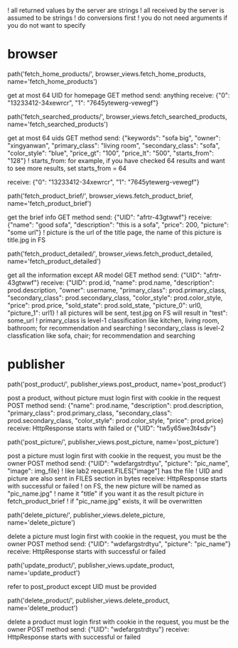 ! all returned values by the server are strings
! all received by the server is assumed to be strings
! do conversions first
! you do not need arguments if you do not want to specify

# browser
path('fetch_home_products/', browser_views.fetch_home_products,
     name='fetch_home_products')

get at most 64 UID for homepage
GET method
send: anything
receive: {"0": "13233412-34xewrcr", "1": "7645ytewerg-vewegf"}

path('fetch_searched_products/', browser_views.fetch_searched_products,
     name='fetch_searched_products')

get at most 64 uids
GET method
send: {"keywords": "sofa big", "owner": "xingyanwan", "primary_class": "living room", "secondary_class": "sofa", "color_style": "blue", "price_gt": "100", "price_lt": "500", "starts_from": "128"}
! starts_from: for example, if you have checked 64 results and want to see more results, set starts_from = 64

receive: {"0": "13233412-34xewrcr", "1": "7645ytewerg-vewegf"}

path('fetch_product_brief/', browser_views.fetch_product_brief,
     name='fetch_product_brief')

get the brief info
GET method
send: {"UID": "afrtr-43gtwwf"}
receive: {"name": "good sofa", "description": "this is a sofa", "price": 200, "picture": "some url"}
! picture is the url of the title page, the name of this picture is title.jpg in FS

path('fetch_product_detailed/', browser_views.fetch_product_detailed,
     name='fetch_product_detailed')

get all the information except AR model
GET method
send: {"UID": "afrtr-43gtwwf"}
receive: {"UID": prod.id, "name": prod.name, "description": prod.description,
"owner": username, "primary_class": prod.primary_class,
"secondary_class": prod.secondary_class, "color_style": prod.color_style,
"price": prod.price, "sold_state": prod.sold_state,
"picture_0": url0, "picture_1": url1}
! all pictures will be sent, test.jpg on FS will result in "test": some_url
! primary_class is level-1 classification like kitchen, living room, bathroom; for recommendation and searching
! secondary_class is level-2 classfication like sofa, chair; for recommendation and searching

# publisher
path('post_product/', publisher_views.post_product, name='post_product')

post a product, without picture
must login first with cookie in the request
POST method
send: {"name": prod.name, "description": prod.description, "primary_class": prod.primary_class,
"secondary_class": prod.secondary_class, "color_style": prod.color_style, "price": prod.price}
receive: HttpResponse starts with failed or {"UID": "tw5y65we3t4sdv"}

path('post_picture/', publisher_views.post_picture, name='post_picture')

post a picture
must login first with cookie in the request, you must be the owner
POST method
send: {"UID": "wdefargstrdtyu", "picture": "pic_name", "image": img_file}
! like lab2 request.FILES["image"] has the file
! UID and picture are also sent in FILES section in bytes
receive: HttpResponse starts with successful or failed
! on FS, the new picture will be named as "pic_name.jpg"
! name it "title" if you want it as the result picture in fetch_product_brief
! if "pic_name.jpg" exists, it will be overwritten

path('delete_picture/', publisher_views.delete_picture, name='delete_picture')

delete a picture
must login first with cookie in the request, you must be the owner
POST method
send: {"UID": "wdefargstrdtyu", "picture": "pic_name"}
receive: HttpResponse starts with successful or failed

path('update_product/', publisher_views.update_product, name='update_product')

refer to post_product
except UID must be provided

path('delete_product/', publisher_views.delete_product, name='delete_product')

delete a product
must login first with cookie in the request, you must be the owner
POST method
send: {"UID": "wdefargstrdtyu"}
receive: HttpResponse starts with successful or failed